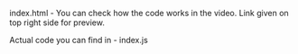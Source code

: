 index.html - You can check how the code works in the video. Link given on top right side for preview.

Actual code you can find in - index.js
